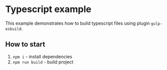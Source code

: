 # Typescript example

This example demonstrates how to build typescript files using plugin `gulp-esbuild`.

## How to start
1. `npm i` - install dependencies
2. `npm run build` - build project
